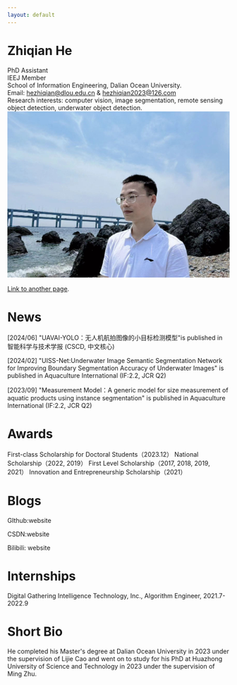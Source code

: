 ```yaml
---
layout: default
---
```




# Zhiqian He 
PhD Assistant  
IEEJ Member  
School of Information Engineering, Dalian Ocean University.  
Email: hezhiqian@dlou.edu.cn & hezhiqian2023@126.com  
Research interests: computer vision, image segmentation, remote sensing object detection, underwater object detection.
![image](hezhiqian.png)

[Link to another page](./another-page.html).






# News 
[2024/06] "UAVAI-YOLO：无人机航拍图像的小目标检测模型"is published in 智能科学与技术学报 (CSCD, 中文核心)

[2024/02] "UISS-Net:Underwater Image Semantic Segmentation Network for Improving Boundary Segmentation Accuracy of Underwater Images" is published in Aquaculture International (IF:2.2, JCR Q2)

[2023/09] "Measurement Model：A generic model for size measurement of aquatic products using instance segmentation" is published in Aquaculture International (IF:2.2, JCR Q2)

# Awards
First-class Scholarship for Doctoral Students（2023.12）
National Scholarship（2022, 2019）
First Level Scholarship（2017, 2018, 2019, 2021）
Innovation and Entrepreneurship Scholarship（2021）

# Blogs
GIthub:website

CSDN:website

Bilibili: website

# Internships
Digital Gathering Intelligence Technology, Inc., Algorithm Engineer, 2021.7-2022.9

# Short Bio


He completed his Master's degree at Dalian Ocean University in 2023 under the supervision of Lijie Cao and went on to study for his PhD at Huazhong University of Science and Technology in 2023 under the supervision of Ming Zhu.


